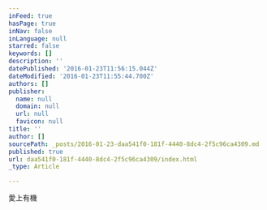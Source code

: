 ```yaml
---
inFeed: true
hasPage: true
inNav: false
inLanguage: null
starred: false
keywords: []
description: ''
datePublished: '2016-01-23T11:56:15.044Z'
dateModified: '2016-01-23T11:55:44.700Z'
authors: []
publisher:
  name: null
  domain: null
  url: null
  favicon: null
title: ''
author: []
sourcePath: _posts/2016-01-23-daa541f0-181f-4440-8dc4-2f5c96ca4309.md
published: true
url: daa541f0-181f-4440-8dc4-2f5c96ca4309/index.html
_type: Article

---
```

愛上有機